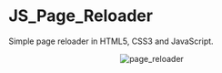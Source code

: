 # JS_Page_Reloader
Simple page reloader in HTML5, CSS3 and JavaScript.
<div align='center'>
  <img src='https://user-images.githubusercontent.com/87717065/236534699-6ddd647b-64d6-4f6a-b35b-8034b5496d92.png' alt='page_reloader'>
</div>

